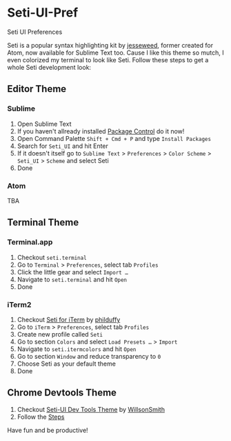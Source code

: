 # Seti-UI-Pref
Seti UI Preferences

Seti is a popular syntax highlighting kit by [jesseweed](https://github.com/jesseweed/seti-syntax), former created for Atom, now available for Sublime Text too.
Cause I like this theme so mutch, I even colorized my terminal to look like Seti.
Follow these steps to get a whole Seti development look:

## Editor Theme
### Sublime

1. Open Sublime Text
2. If you haven't allready installed [Package Control](https://packagecontrol.io/installation) do it now!
3. Open Command Palette `Shift + Cmd + P` and type `Install Packages`
4. Search for `Seti_UI` and hit Enter
5. If it doesn't itself go to `Sublime Text` > `Preferences` > `Color Scheme` > `Seti_UI` > `Scheme` and select Seti
6. Done


### Atom
TBA

## Terminal Theme
### Terminal.app

1. Checkout `seti.terminal`
2. Go to `Terminal` > `Preferences`, select tab `Profiles`
3. Click the little gear and select `Import …`
4. Navigate to `seti.terminal` and hit `Open`
5. Done


### iTerm2

1. Checkout [Seti for iTerm](https://github.com/philduffy/seti-iterm) by [philduffy](https://github.com/philduffy)
2. Go to `iTerm` > `Preferences`, select tab `Profiles`
3. Create new profile called `Seti`
4. Go to section `Colors` and select `Load Presets …` > `Import`
5. Navigate to `seti.itermcolors` and hit `Open`
6. Go to section `Window` and reduce transparency to `0`
7. Choose Seti as your default theme
8. Done


## Chrome Devtools Theme

1. Checkout [Seti-UI Dev Tools Theme](https://github.com/WillsonSmith/seti-ui-chrome-dev-tools) by [WillsonSmith](https://github.com/WillsonSmith/seti-ui-chrome-dev-tools)
2. Follow the [Steps](https://github.com/WillsonSmith/seti-ui-chrome-dev-tools#user-content-getting-started)


Have fun and be productive!

